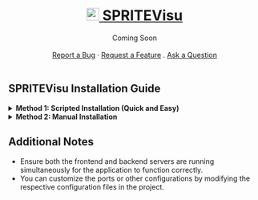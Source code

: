 <h1 align="center">
  <a href="https://github.com/JesKwek/SPRITEVisu/tree/main">
    <img src="SPRITEVisu-frontend/src/app/favicon.ico" alt="Logo" width="25" height="25">
    <b>SPRITEVisu</b>
  </a>
  
</h1>

<div align="center">
  Coming Soon
  <br />
  <br />
  <a href="https://github.com/JesKwek/SPRITEVisu/issues">Report a Bug</a>
  ·
  <a href="https://github.com/JesKwek/SPRITEVisu/issues">Request a Feature</a>
  .
  <a href="https://github.com/JesKwek/SPRITEVisu/issues">Ask a Question</a>
</div>

<br />

## SPRITEVisu Installation Guide
<details>
  <summary><strong>Method 1: Scripted Installation (Quick and Easy)</strong></summary>

This guide provides step-by-step instructions for setting up the SPRITEVisu web software on your local machine.

### Prerequisites

Before you start, ensure that you have the following installed:

- **Node.js** (version 14 or higher) - [Download Node.js](https://nodejs.org/)
- **Python** (version 3.8 or higher) - [Download Python](https://www.python.org/downloads/)

### Step 1: Clone or download the Repository

First, clone the SPRITEVisu repository to your local machine or download it via here [SPRITEVisu.zip](https://github.com/JesKwek/SPRITEVisu/archive/refs/heads/main.zip):

```bash
git clone https://github.com/JesKwek/SPRITEVisu.git
```

### Step 2: Install Dependencies
Before you start any installation, ensure that you have Node.js and Python. To install the necessary dependencies, follow the steps based on your operating system:

- **MacBook:** Run [install.command](./install.command)
- **Windows:** Run [install.bat](./install.bat)
- **Linux:** Run [install.sh](./install.sh)

Make sure to execute the appropriate script for your platform to ensure all dependencies are installed correctly.

### Step 3: Start the Server
To start the server, use the appropriate command for your operating system:

- **MacBook:** Run [start.command](./start.command)
- **Windows:** Run [start.bat](./start.bat)
- **Linux:** Run [start.sh](./start.sh)

Ensure you execute the correct script for your platform to launch the server successfully.

### Step 4: Go to this address

```
http://localhost:3000
```

</details>


<details>
  <summary><strong>Method 2: Manual Installation</strong></summary>

This guide provides step-by-step instructions for manually setting up the SPRITEVisu web software on your local machine.

### Prerequisites

Before you start, ensure that you have the following installed:

- **Node.js** (version 14 or higher) - [Download Node.js](https://nodejs.org/)
- **Python** (version 3.8 or higher) - [Download Python](https://www.python.org/downloads/)

### Step 1: Clone the Repository

First, clone the SPRITEVisu repository to your local machine or download it via here [SPRITEVisu.zip](https://github.com/JesKwek/SPRITEVisu/archive/refs/heads/main.zip):

```bash
git clone https://github.com/JesKwek/SPRITEVisu.git
```

### Step 2: Install Frontend Dependencies

Navigate to the frontend directory `SPRITEVisu-frontend` and install the required Node.js packages: 

```bash
cd SPRITEVisu-frontend
npm install
```

### Step 3: Install Backend Dependencies

Next, navigate to the backend directory `SPRITEVisu-server` and install the required Python packages:

```
cd ..
pip install -r requirements.txt
```
### Step 4: Start the Frontend Server

Go back to the frontend directory and start the Next.js development server:

```
cd ../SPRITEVisu-server
npm run dev
```

The frontend server should now be running at http://localhost:3000.

### Step 5: Start the Backend Server

In a new terminal window, navigate to the backend directory and start the Flask server:

```
cd SPRITEVisu-server
python main.py
```

The backend server should now be running at http://localhost:5000.

### Step 6: Go to this address

```
http://localhost:3000
```

</details>

## Additional Notes
- Ensure both the frontend and backend servers are running simultaneously for the application to function correctly.
- You can customize the ports or other configurations by modifying the respective configuration files in the project.
